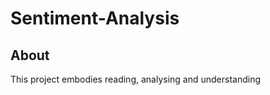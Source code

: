 # Sentiment-Analysis
<strong><h2>About</h2></strong>
This project embodies reading, analysing and understanding
